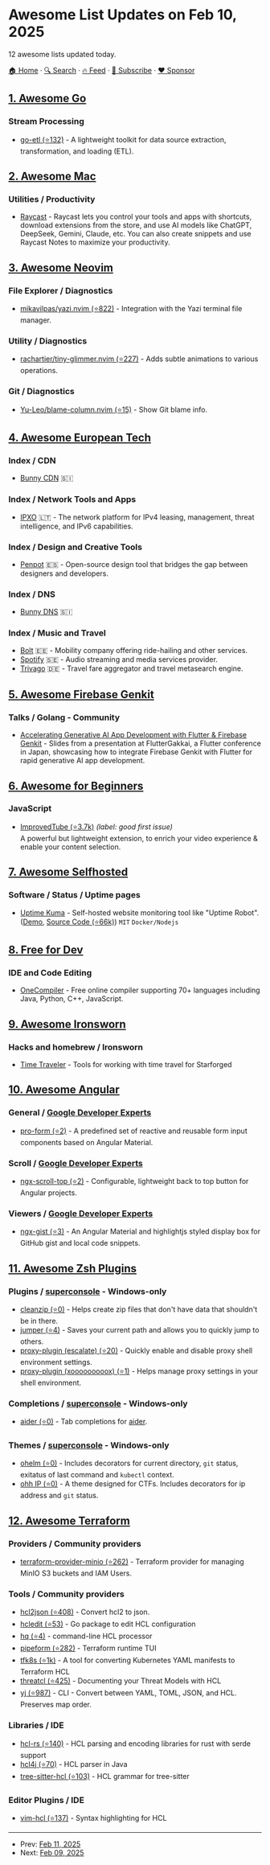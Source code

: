 # Awesome List Updates on Feb 10, 2025

12 awesome lists updated today.

[🏠 Home](/README.md) · [🔍 Search](https://www.trackawesomelist.com/search/) · [🔥 Feed](https://www.trackawesomelist.com/rss.xml) · [📮 Subscribe](https://trackawesomelist.us17.list-manage.com/subscribe?u=d2f0117aa829c83a63ec63c2f&id=36a103854c) · [❤️  Sponsor](https://github.com/sponsors/theowenyoung)



## [1. Awesome Go](/content/avelino/awesome-go/README.md)

### Stream Processing

*   [go-etl (⭐132)](https://github.com/Breeze0806/go-etl) - A lightweight toolkit for data source extraction, transformation, and loading (ETL).

## [2. Awesome Mac](/content/jaywcjlove/awesome-mac/README.md)

### Utilities / Productivity

*   [Raycast](https://raycast.com?via=ae02) - Raycast lets you control your tools and apps with shortcuts, download extensions from the store, and use AI models like ChatGPT, DeepSeek, Gemini, Claude, etc. You can also create snippets and use Raycast Notes to maximize your productivity.

## [3. Awesome Neovim](/content/rockerBOO/awesome-neovim/README.md)

### File Explorer / Diagnostics

*   [mikavilpas/yazi.nvim (⭐822)](https://github.com/mikavilpas/yazi.nvim) - Integration with the Yazi terminal file manager.

### Utility / Diagnostics

*   [rachartier/tiny-glimmer.nvim (⭐227)](https://github.com/rachartier/tiny-glimmer.nvim/) - Adds subtle animations to various operations.

### Git / Diagnostics

*   [Yu-Leo/blame-column.nvim (⭐15)](https://github.com/Yu-Leo/blame-column.nvim) - Show Git blame info.

## [4. Awesome European Tech](/content/uscneps/Awesome-European-Tech/README.md)

### Index / CDN

*   [Bunny CDN](https://bunnycdn.com) 🇸🇮

### Index / Network Tools and Apps

*   [IPXO](https://www.ipxo.com/) 🇱🇹 - The network platform for IPv4 leasing, management, threat intelligence, and IPv6 capabilities.

### Index / Design and Creative Tools

*   [Penpot](https://penpot.app/) 🇪🇸 - Open-source design tool that bridges the gap between designers and developers.

### Index / DNS

*   [Bunny DNS](https://bunny.net/dns) 🇸🇮

### Index / Music and Travel

*   [Bolt](https://bolt.eu/) 🇪🇪 - Mobility company offering ride-hailing and other services.
*   [Spotify](https://www.spotify.com/) 🇸🇪 - Audio streaming and media services provider.
*   [Trivago](https://www.trivago.com/) 🇩🇪 - Travel fare aggregator and travel metasearch engine.

## [5. Awesome Firebase Genkit](/content/xavidop/awesome-firebase-genkit/README.md)

### Talks / Golang - Community

*   [Accelerating Generative AI App Development with Flutter & Firebase Genkit](https://speakerdeck.com/coborinai/accelerating-generative-ai-app-development-with-flutter-and-firebase-genkit) - Slides from a presentation at FlutterGakkai, a Flutter conference in Japan, showcasing how to integrate Firebase Genkit with Flutter for rapid generative AI app development.

## [6. Awesome for Beginners](/content/MunGell/awesome-for-beginners/README.md)

### JavaScript

*   [ImprovedTube (⭐3.7k)](https://github.com/code-charity/youtube) *(label: good first issue)* <br> A powerful but lightweight extension, to enrich your video experience & enable your content selection.

## [7. Awesome Selfhosted](/content/awesome-selfhosted/awesome-selfhosted/README.md)

### Software / Status / Uptime pages

*   [Uptime Kuma](https://uptime.kuma.pet/) - Self-hosted website monitoring tool like "Uptime Robot". ([Demo](https://demo.kuma.pet), [Source Code (⭐66k)](https://github.com/louislam/uptime-kuma)) `MIT` `Docker/Nodejs`

## [8. Free for Dev](/content/ripienaar/free-for-dev/README.md)

### IDE and Code Editing

*   [OneCompiler](https://onecompiler.com/) - Free online compiler supporting 70+ languages including Java, Python, C++, JavaScript.

## [9. Awesome Ironsworn](/content/Billiam/awesome-ironsworn/README.md)

### Hacks and homebrew / Ironsworn

*   [Time Traveler](https://lemunde.itch.io/ironsworn-starforged-time-traveler) - Tools for working with time travel for Starforged

## [10. Awesome Angular](/content/PatrickJS/awesome-angular/README.md)

### General / [Google Developer Experts](https://developers.google.com/experts/all/technology/web-technologies)

*   [pro-form (⭐2)](https://github.com/ProAngular/pro-form) - A predefined set of reactive and reusable form input components based on Angular Material.

### Scroll / [Google Developer Experts](https://developers.google.com/experts/all/technology/web-technologies)

*   [ngx-scroll-top (⭐2)](https://github.com/ProAngular/ngx-scroll-top) - Configurable, lightweight back to top button for Angular projects.

### Viewers / [Google Developer Experts](https://developers.google.com/experts/all/technology/web-technologies)

*   [ngx-gist (⭐3)](https://github.com/ProAngular/ngx-gist) - An Angular Material and highlightjs styled display box for GitHub gist and local code snippets.

## [11. Awesome Zsh Plugins](/content/unixorn/awesome-zsh-plugins/README.md)

### Plugins / [superconsole](https://github.com/alexchmykhalo/superconsole) - Windows-only

*   [cleanzip (⭐0)](https://github.com/Xeferis/cleanzip) - Helps create zip files that don't have data that shouldn't be in there.
*   [jumper (⭐4)](https://github.com/thestuckster/jumper) - Saves your current path and allows you to quickly jump to others.
*   [proxy-plugin (escalate) (⭐20)](https://github.com/escalate/oh-my-zsh-proxy-plugin) - Quickly enable and disable proxy shell environment settings.
*   [proxy-plugin (xooooooooox) (⭐1)](https://github.com/xooooooooox/zsh-proxy) - Helps manage proxy settings in your shell environment.

### Completions / [superconsole](https://github.com/alexchmykhalo/superconsole) - Windows-only

*   [aider (⭐0)](https://github.com/hmgle/aider-zsh-complete) - Tab completions for [aider](https://aider.chat/).

### Themes / [superconsole](https://github.com/alexchmykhalo/superconsole) - Windows-only

*   [ohelm (⭐0)](https://github.com/devopsguy/ohelm-zsh-theme) - Includes decorators for current directory, `git` status, exitatus of last command and `kubectl` context.
*   [ohh IP (⭐0)](https://github.com/Ohh-Raven/ohh_IP) - A theme designed for CTFs. Includes decorators for ip address and `git` status.

## [12. Awesome Terraform](/content/shuaibiyy/awesome-terraform/README.md)

### Providers / Community providers

*   [terraform-provider-minio (⭐262)](https://github.com/aminueza/terraform-provider-minio) - Terraform provider for managing MinIO S3 buckets and IAM Users.

### Tools / Community providers

*   [hcl2json (⭐408)](https://github.com/tmccombs/hcl2json) - Convert hcl2 to json.
*   [hcledit (⭐53)](https://github.com/mercari/hcledit) - Go package to edit HCL configuration
*   [hq (⭐4)](https://github.com/miller-time/hq) - command-line HCL processor
*   [pipeform (⭐282)](https://github.com/magodo/pipeform) - Terraform runtime TUI
*   [tfk8s (⭐1k)](https://github.com/jrhouston/tfk8s) - A tool for converting Kubernetes YAML manifests to Terraform HCL
*   [threatcl (⭐425)](https://github.com/threatcl/threatcl) - Documenting your Threat Models with HCL
*   [yj (⭐987)](https://github.com/sclevine/yj) - CLI - Convert between YAML, TOML, JSON, and HCL. Preserves map order.

### Libraries / IDE

*   [hcl-rs (⭐140)](https://github.com/martinohmann/hcl-rs) - HCL parsing and encoding libraries for rust with serde support
*   [hcl4j (⭐70)](https://github.com/bertramdev/hcl4j) - HCL parser in Java
*   [tree-sitter-hcl (⭐103)](https://github.com/tree-sitter-grammars/tree-sitter-hcl) - HCL grammar for tree-sitter

### Editor Plugins / IDE

*   [vim-hcl (⭐137)](https://github.com/jvirtanen/vim-hcl) - Syntax highlighting for HCL

---

- Prev: [Feb 11, 2025](/content/2025/02/11/README.md)
- Next: [Feb 09, 2025](/content/2025/02/09/README.md)